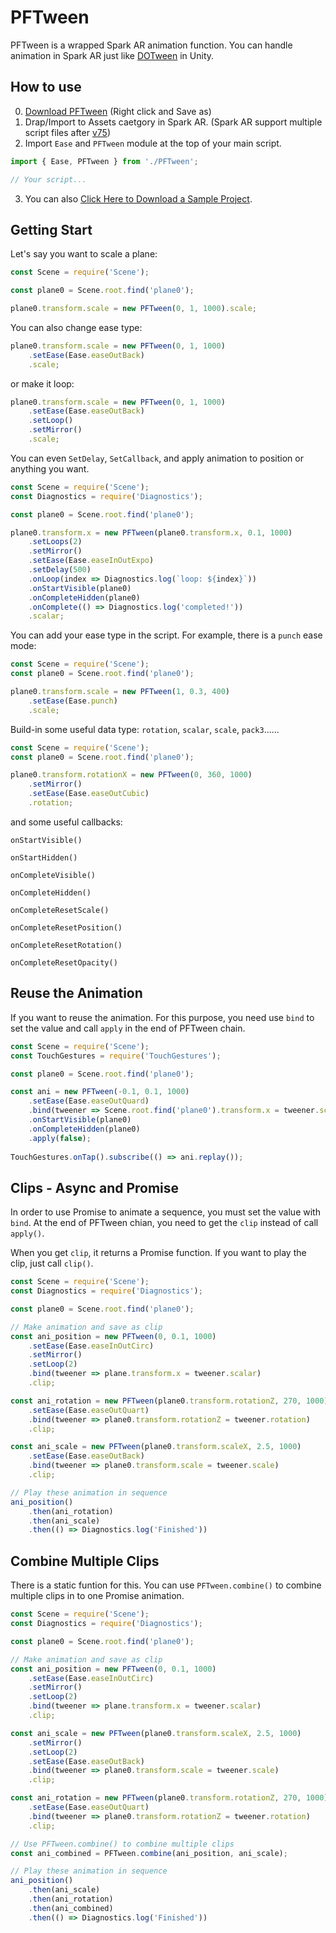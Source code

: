 # PFTween
PFTween is a wrapped Spark AR animation function. You can handle animation in Spark AR just like [DOTween](http://dotween.demigiant.com) in Unity.

## How to use

0. [Download PFTween](https://github.com/pofulu/Spark-AR-PFTools/raw/master/PFTween/PFTween.js) (Right click and Save as)
1. Drap/Import to Assets caetgory in Spark AR. (Spark AR support multiple script files after [v75](https://sparkar.facebook.com/ar-studio/learn/documentation/changelog#75))
2. Import `Ease` and `PFTween` module at the top of your main script.
```javascript
import { Ease, PFTween } from './PFTween';

// Your script...
```

3. You can also [Click Here to Download a Sample Project](https://github.com/pofulu/Spark-AR-PFTools/raw/master/PFTween/PFTween%20Sample.zip).

   

## Getting Start

Let's say you want to scale a plane:
```javascript
const Scene = require('Scene'); 

const plane0 = Scene.root.find('plane0');

plane0.transform.scale = new PFTween(0, 1, 1000).scale;
```

You can also change ease type:
```javascript
plane0.transform.scale = new PFTween(0, 1, 1000)
    .setEase(Ease.easeOutBack)
    .scale;
```

or make it loop:
```javascript
plane0.transform.scale = new PFTween(0, 1, 1000)
    .setEase(Ease.easeOutBack)
    .setLoop()
    .setMirror()
    .scale;
```


You can even `SetDelay`, `SetCallback`, and apply animation to position or anything you want.
```javascript
const Scene = require('Scene'); 
const Diagnostics = require('Diagnostics'); 

const plane0 = Scene.root.find('plane0');

plane0.transform.x = new PFTween(plane0.transform.x, 0.1, 1000)
    .setLoops(2)
    .setMirror()
    .setEase(Ease.easeInOutExpo)
    .setDelay(500)
    .onLoop(index => Diagnostics.log(`loop: ${index}`))
    .onStartVisible(plane0)
    .onCompleteHidden(plane0)
    .onComplete(() => Diagnostics.log('completed!'))
    .scalar;
```

You can add your ease type in the script. For example, there is a `punch` ease mode:
```javascript
const Scene = require('Scene'); 
const plane0 = Scene.root.find('plane0');

plane0.transform.scale = new PFTween(1, 0.3, 400)
    .setEase(Ease.punch)
    .scale;
```

Build-in some useful data type: `rotation`, `scalar`, `scale`, `pack3`......
```javascript
const Scene = require('Scene'); 
const plane0 = Scene.root.find('plane0');

plane0.transform.rotationX = new PFTween(0, 360, 1000)
    .setMirror()
    .setEase(Ease.easeOutCubic)
    .rotation;
```

and some useful callbacks: 

`onStartVisible()`

`onStartHidden()`

`onCompleteVisible()`

`onCompleteHidden()`

`onCompleteResetScale()`

`onCompleteResetPosition()`

`onCompleteResetRotation()`

`onCompleteResetOpacity()`



## Reuse the Animation

If you want to reuse the animation. For this purpose, you need use `bind` to set the value and call `apply` in the end of PFTween chain.

```javascript
const Scene = require('Scene'); 
const TouchGestures = require('TouchGestures');

const plane0 = Scene.root.find('plane0');

const ani = new PFTween(-0.1, 0.1, 1000)
    .setEase(Ease.easeOutQuard)
    .bind(tweener => Scene.root.find('plane0').transform.x = tweener.scalar)
    .onStartVisible(plane0)
    .onCompleteHidden(plane0)
    .apply(false);
    
TouchGestures.onTap().subscribe(() => ani.replay());   
```



## Clips - Async and Promise

In order to use Promise to animate a sequence, you must set the value with `bind`. At the end of PFTween chian, you need to get the `clip` instead of call `apply()`. 

When you get  `clip`, it returns a Promise function. If you want to play the clip, just call `clip()`.

```js
const Scene = require('Scene'); 
const Diagnostics = require('Diagnostics');

const plane0 = Scene.root.find('plane0');

// Make animation and save as clip
const ani_position = new PFTween(0, 0.1, 1000)
    .setEase(Ease.easeInOutCirc)
    .setMirror()
    .setLoop(2)
    .bind(tweener => plane.transform.x = tweener.scalar)
    .clip;

const ani_rotation = new PFTween(plane0.transform.rotationZ, 270, 1000)
    .setEase(Ease.easeOutQuart)
    .bind(tweener => plane0.transform.rotationZ = tweener.rotation)
    .clip;

const ani_scale = new PFTween(plane0.transform.scaleX, 2.5, 1000)
    .setEase(Ease.easeOutBack)
    .bind(tweener => plane0.transform.scale = tweener.scale)
    .clip;

// Play these animation in sequence
ani_position()
    .then(ani_rotation)
    .then(ani_scale)
    .then(() => Diagnostics.log('Finished'))
```



## Combine Multiple Clips

There is a static funtion for this. You can use `PFTween.combine()` to combine multiple clips in to one Promise animation.

```js
const Scene = require('Scene'); 
const Diagnostics = require('Diagnostics');

const plane0 = Scene.root.find('plane0');

// Make animation and save as clip
const ani_position = new PFTween(0, 0.1, 1000)
    .setEase(Ease.easeInOutCirc)
    .setMirror()
    .setLoop(2)
    .bind(tweener => plane.transform.x = tweener.scalar)
    .clip;

const ani_scale = new PFTween(plane0.transform.scaleX, 2.5, 1000)
    .setMirror()
    .setLoop(2)
    .setEase(Ease.easeOutBack)
    .bind(tweener => plane0.transform.scale = tweener.scale)
    .clip;

const ani_rotation = new PFTween(plane0.transform.rotationZ, 270, 1000)
    .setEase(Ease.easeOutQuart)
    .bind(tweener => plane0.transform.rotationZ = tweener.rotation)
    .clip;

// Use PFTween.combine() to combine multiple clips
const ani_combined = PFTween.combine(ani_position, ani_scale);

// Play these animation in sequence
ani_position()
    .then(ani_scale)
    .then(ani_rotation)
    .then(ani_combined)
    .then(() => Diagnostics.log('Finished'))
```
